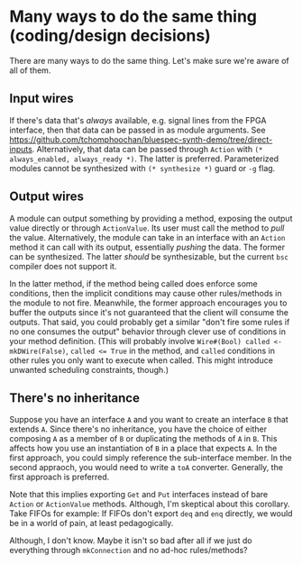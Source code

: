 # Many ways to do the same thing (coding/design decisions)

There are many ways to do the same thing. Let's make sure we're aware of all of them.

## Input wires

If there's data that's _always_ available, e.g. signal lines from the FPGA interface, then that data can be passed in as module arguments.
See <https://github.com/tchomphoochan/bluespec-synth-demo/tree/direct-inputs>.
Alternatively, that data can be passed through `Action` with `(* always_enabled, always_ready *)`.
The latter is preferred. Parameterized modules cannot be synthesized with `(* synthesize *)` guard or `-g` flag.

## Output wires

A module can output something by providing a method, exposing the output value directly or through `ActionValue`.
Its user must call the method to _pull_ the value.
Alternatively, the module can take in an interface with an `Action` method it can call with its output, essentially _pushing_ the data.
The former can be synthesized. The latter _should_ be synthesizable, but the current `bsc` compiler does not support it.

In the latter method, if the method being called does enforce some conditions, then the implicit conditions may cause other rules/methods in the module to not fire.
Meanwhile, the former approach encourages you to buffer the outputs since it's not guaranteed that the client will consume the outputs.
That said, you could probably get a similar "don't fire some rules if no one consumes the output" behavior through clever use of conditions in your method definition.
(This will probably involve `Wire#(Bool) called <- mkDWire(False)`, `called <= True` in the method, and `called` conditions in other rules you only want to execute when called.
This might introduce unwanted scheduling constraints, though.)

## There's no inheritance

Suppose you have an interface `A` and you want to create an interface `B` that extends `A`.
Since there's no inheritance, you have the choice of either composing `A` as a member of `B` or duplicating the methods of `A` in `B`.
This affects how you use an instantiation of `B` in a place that expects `A`.
In the first approach, you could simply reference the sub-interface member.
In the second appraoch, you would need to write a `toA` converter.
Generally, the first approach is preferred.

Note that this implies exporting `Get` and `Put` interfaces instead of bare `Action` or `ActionValue` methods.
Although, I'm skeptical about this corollary.
Take FIFOs for example: If FIFOs don't export `deq` and `enq` directly, we would be in a world of pain, at least pedagogically.

Although, I don't know. Maybe it isn't so bad after all if we just do everything through `mkConnection` and no ad-hoc rules/methods?
